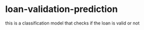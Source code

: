 # loan-validation-prediction
this is a classification model that checks if the loan is valid or not
